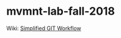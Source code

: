 # mvmnt-lab-fall-2018
Wiki: [Simplified GIT Workflow](https://github.com/redacademy/speakbox-fall-2018/wiki/Simplified-GIT-Workflow)
